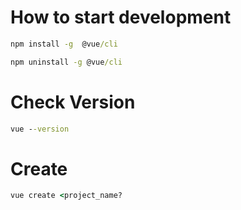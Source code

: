 # How to start development 
```cmd
npm install -g  @vue/cli

npm uninstall -g @vue/cli
```
# Check Version
```cmd
vue --version
```
# Create 
```cmd
vue create <project_name?
```
